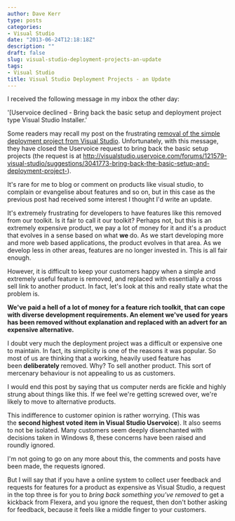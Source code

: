 ```yaml
---
author: Dave Kerr
type: posts
categories:
- Visual Studio
date: "2013-06-24T12:18:18Z"
description: ""
draft: false
slug: visual-studio-deployment-projects-an-update
tags:
- Visual Studio
title: Visual Studio Deployment Projects - an Update
---
```



I received the following message in my inbox the other day:

'[Uservoice declined - Bring back the basic setup and deployment project type Visual Studio Installer.'

Some readers may recall my post on the frustrating <a title="Deployment Projects in Visual Studio 2012" href="http://www.dwmkerr.com/2012/12/deployment-projects-in-visual-studio-2012/">removal of the simple deployment project from Visual Studio</a>. Unfortunately, with this message, they have closed the Uservoice request to bring back the basic setup projects (the request is at <a href="http://visualstudio.uservoice.com/forums/121579-visual-studio/suggestions/3041773-bring-back-the-basic-setup-and-deployment-project-">http://visualstudio.uservoice.com/forums/121579-visual-studio/suggestions/3041773-bring-back-the-basic-setup-and-deployment-project-</a>).

It's rare for me to blog or comment on products like visual studio, to complain or evangelise about features and so on, but in this case as the previous post had received some interest I thought I'd write an update.

It's extremely frustrating for developers to have features like this removed from our toolkit. Is it fair to call it our toolkit? Perhaps not, but this is an extremely expensive product, we pay a lot of money for it and it's a product that evolves in a sense based on what <strong>we </strong>do. As we start developing more and more web based applications, the product evolves in that area. As we develop less in other areas, features are no longer invested in. This is all fair enough.

However, it is difficult to keep your customers happy when a simple and extremely useful feature is removed, and replaced with essentially a cross sell link to another product. In fact, let's look at this and really state what the problem is.

<strong>We've paid a hell of a lot of money for a feature rich toolkit, that can cope with diverse development requirements. An element we've used for years has been removed without explanation and replaced with an advert for an expensive alternative.</strong>

I doubt very much the deployment project was a difficult or expensive one to maintain. In fact, its simplicity is one of the reasons it was popular. So most of us are thinking that a working, heavily used feature has been <strong>deliberately </strong>removed. Why? To sell another product. This sort of mercenary behaviour is not appealing to us as customers.

I would end this post by saying that us computer nerds are fickle and highly strung about things like this. If we feel we're getting screwed over, we're likely to move to alternative products.

This indifference to customer opinion is rather worrying. (This was the <strong>second highest voted item in Visual Studio Uservoice</strong>). It also seems to not be isolated. Many customers seem deeply disenchanted with decisions taken in Windows 8, these concerns have been raised and roundly ignored.

I'm not going to go on any more about this, the comments and posts have been made, the requests ignored.

But I will say that if you have a online system to collect user feedback and requests for features for a product as expensive as Visual Studio, a request in the top three is for you to <em>bring back something you've removed</em> to get a kickback from Flexera, and you ignore the request, then don't bother asking for feedback, because it feels like a middle finger to your customers.


